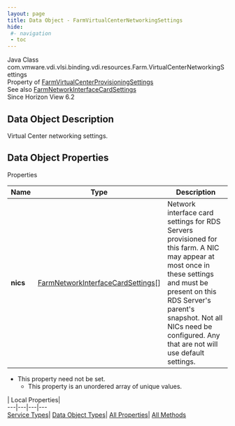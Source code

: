 ```yaml
---
layout: page
title: Data Object - FarmVirtualCenterNetworkingSettings
hide:
 #- navigation
 - toc
---
```






Java Class
    com.vmware.vdi.vlsi.binding.vdi.resources.Farm.VirtualCenterNetworkingSettings  
Property of
     [FarmVirtualCenterProvisioningSettings](vdi.resources.Farm.VirtualCenterProvisioningSettings.md#field_detail)  
See also
     [FarmNetworkInterfaceCardSettings](vdi.resources.Farm.NetworkInterfaceCardSettings.md)  
Since 
    Horizon View 6.2

## Data Object Description 

Virtual Center networking settings. 

## Data Object Properties

Properties

Name |  Type |  Description   
---|---|---  
**nics**| [FarmNetworkInterfaceCardSettings[]](vdi.resources.Farm.NetworkInterfaceCardSettings.md)|  Network interface card settings for RDS Servers provisioned for this farm. A NIC may appear at most once in these settings and must be present on this RDS Server's parent's snapshot. Not all NICs need be configured. Any that are not will use default settings.   


* This property need not be set.
  * This property is an unordered array of unique values.

  
  
  
 | Local Properties|   
---|---|---|---  
[Service Types](index-mo_types.md)| [Data Object Types](index-do_types.md)| [All Properties](index-properties.md)| [All Methods](index-methods.md)  
  
  

